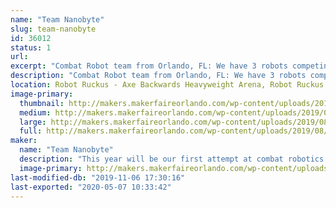 ```yaml
---
name: "Team Nanobyte"
slug: team-nanobyte
id: 36012
status: 1
url: 
excerpt: "Combat Robot team from Orlando, FL: We have 3 robots competing this year.  Doomzday (Antweight), Cybershock (Beetleweight) and Sassy Pants (Dogeweight).  Come on out and watch the carnage!!!"
description: "Combat Robot team from Orlando, FL: We have 3 robots competing this year.  Doomzday (Antweight), Cybershock (Beetleweight) and Sassy Pants (Dogeweight).  Come on out and watch the carnage!!!"
location: Robot Ruckus - Axe Backwards Heavyweight Arena, Robot Ruckus - Small Arena
image-primary:
  thumbnail: http://makers.makerfaireorlando.com/wp-content/uploads/2019/08/Team-Nanobyte-Logo-1-150x150.jpg
  medium: http://makers.makerfaireorlando.com/wp-content/uploads/2019/08/Team-Nanobyte-Logo-1-300x181.jpg
  large: http://makers.makerfaireorlando.com/wp-content/uploads/2019/08/Team-Nanobyte-Logo-1-1024x617.jpg
  full: http://makers.makerfaireorlando.com/wp-content/uploads/2019/08/Team-Nanobyte-Logo-1.jpg
maker:
  name: "Team Nanobyte"
  description: "This year will be our first attempt at combat robotics.  We will be entering one beetleweight robot (Cybershock) and keeping our fingers crossed that we do pretty good."
  image-primary: http://makers.makerfaireorlando.com/wp-content/uploads/2018/10/Cybershock-3d-1024x744.jpg
last-modified-db: "2019-11-06 17:30:16"
last-exported: "2020-05-07 10:33:42"
---
```

